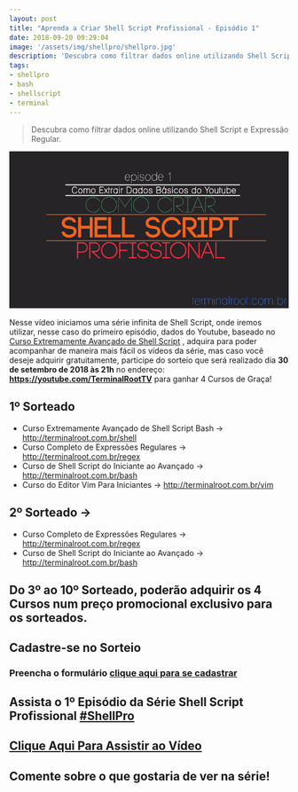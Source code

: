 ```yaml
---
layout: post
title: "Aprenda a Criar Shell Script Profissional - Episódio 1"
date: 2018-09-20 09:29:04
image: '/assets/img/shellpro/shellpro.jpg'
description: 'Descubra como filtrar dados online utilizando Shell Script e Expressão Regular.'
tags:
- shellpro
- bash
- shellscript
- terminal
---
```


> Descubra como filtrar dados online utilizando Shell Script e Expressão Regular.

![Aprenda a Criar Shell Script Profissional - Episódio 1](/assets/img/shellpro/shellpro-800.jpg "Aprenda a Criar Shell Script Profissional - Episódio 1")

Nesse vídeo iniciamos uma série infinita de Shell Script, onde iremos utilizar, nesse caso do primeiro episódio, dados do Youtube, baseado no [Curso Extremamente Avançado de Shell Script](http://terminalroot.com.br/shell) , adquira para poder acompanhar de maneira mais fácil os vídeos da série, mas caso você deseje adquirir gratuitamente, participe do sorteio que será realizado dia **30 de setembro de 2018 às 21h** no endereço: **<https://youtube.com/TerminalRootTV>** para ganhar 4 Cursos de Graça!

## 1º Sorteado

+ Curso Extremamente Avançado de Shell Script Bash → <http://terminalroot.com.br/shell>
+ Curso Completo de Expressões Regulares → <http://terminalroot.com.br/regex>
+ Curso de Shell Script do Iniciante ao Avançado → <http://terminalroot.com.br/bash>
+ Curso do Editor Vim Para Iniciantes → <http://terminalroot.com.br/vim>

## 2º Sorteado → 

+ Curso Completo de Expressões Regulares → <http://terminalroot.com.br/regex>
+ Curso de Shell Script do Iniciante ao Avançado → <http://terminalroot.com.br/bash>

## Do 3º ao 10º Sorteado, poderão adquirir os 4 Cursos num preço promocional exclusivo para os sorteados.

## Cadastre-se no Sorteio
### Preencha o formulário [clique aqui para se cadastrar](http://bit.ly/sorteio-root)


## Assista o 1º Episódio da **Série Shell Script Profissional** [#ShellPro](http://bit.ly/shell-pro-root)
## [Clique Aqui Para Assistir ao Vídeo](https://youtu.be/sIYW_jYVfmY)

## Comente sobre o que gostaria de ver na série!

<script async src="https://pagead2.googlesyndication.com/pagead/js/adsbygoogle.js"></script>

<!-- Informat -->
<ins class="adsbygoogle"
 style="display:block"
 data-ad-client="ca-pub-2838251107855362"
 data-ad-slot="2327980059"
 data-ad-format="auto"
 data-full-width-responsive="true"></ins>

<script>
(adsbygoogle = window.adsbygoogle || []).push({});
</script>

